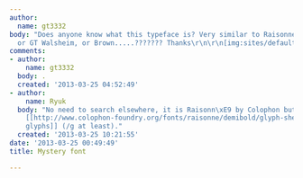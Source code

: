```yaml
---
author:
  name: gt3332
body: "Does anyone know what this typeface is? Very similar to Raisonne but not Raisonne,
  or GT Walsheim, or Brown.....??????? Thanks\r\n\r\n[img:sites/default/files/old-images/index_4881.jpeg]"
comments:
- author:
    name: gt3332
  body: .
  created: '2013-03-25 04:52:49'
- author:
    name: Ryuk
  body: "No need to search elsewhere, it is Raisonn\xE9 by Colophon but using some
    [[http://www.colophon-foundry.org/fonts/raisonne/demibold/glyph-sheet|alternate
    glyphs]] (/g at least)."
  created: '2013-03-25 10:21:55'
date: '2013-03-25 00:49:49'
title: Mystery font

---
```

